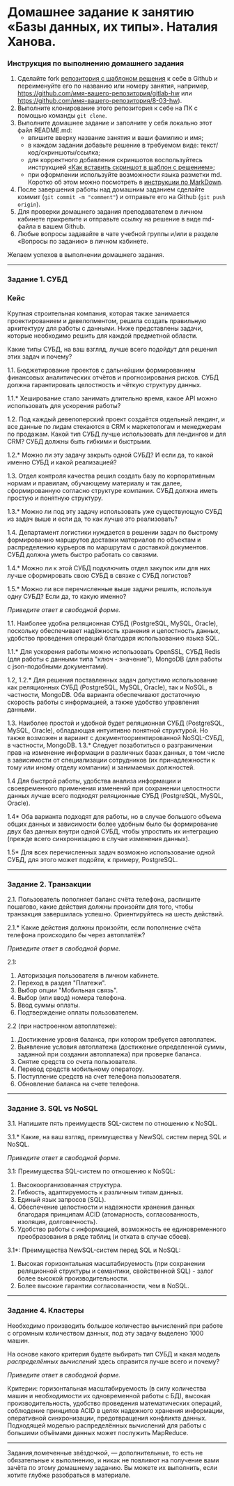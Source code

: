# Домашнее задание к занятию «Базы данных, их типы». Наталия Ханова.

### Инструкция по выполнению домашнего задания

1. Сделайте fork [репозитория c шаблоном решения](https://github.com/netology-code/sys-pattern-homework) к себе в Github и переименуйте его по названию или номеру занятия, например, https://github.com/имя-вашего-репозитория/gitlab-hw или https://github.com/имя-вашего-репозитория/8-03-hw).
2. Выполните клонирование этого репозитория к себе на ПК с помощью команды `git clone`.
3. Выполните домашнее задание и заполните у себя локально этот файл README.md:
   - впишите вверху название занятия и ваши фамилию и имя;
   - в каждом задании добавьте решение в требуемом виде: текст/код/скриншоты/ссылка;
   - для корректного добавления скриншотов воспользуйтесь инструкцией [«Как вставить скриншот в шаблон с решением»](https://github.com/netology-code/sys-pattern-homework/blob/main/screen-instruction.md);
   - при оформлении используйте возможности языка разметки md. Коротко об этом можно посмотреть в [инструкции по MarkDown](https://github.com/netology-code/sys-pattern-homework/blob/main/md-instruction.md).
4. После завершения работы над домашним заданием сделайте коммит (`git commit -m "comment"`) и отправьте его на Github (`git push origin`).
5. Для проверки домашнего задания преподавателем в личном кабинете прикрепите и отправьте ссылку на решение в виде md-файла в вашем Github.
6. Любые вопросы задавайте в чате учебной группы и/или в разделе «Вопросы по заданию» в личном кабинете.

Желаем успехов в выполнении домашнего задания.

---

### Задание 1. СУБД

### Кейс
Крупная строительная компания, которая также занимается проектированием и девелопментом, решила создать 
правильную архитектуру для работы с данными. Ниже представлены задачи, которые необходимо решить для
каждой предметной области. 

Какие типы СУБД, на ваш взгляд, лучше всего подойдут для решения этих задач и почему? 
 
1.1. Бюджетирование проектов с дальнейшим формированием финансовых аналитических отчётов и прогнозирования рисков.
СУБД должна гарантировать целостность и чёткую структуру данных.

1.1.* Хеширование стало занимать длительно время, какое API можно использовать для ускорения работы? 

1.2. Под каждый девелоперский проект создаётся отдельный лендинг, и все данные по лидам стекаются в CRM к 
маркетологам и менеджерам по продажам. Какой тип СУБД лучше использовать для лендингов и для CRM? 
СУБД должны быть гибкими и быстрыми.

1.2.* Можно ли эту задачу закрыть одной СУБД? И если да, то какой именно СУБД и какой реализацией?

1.3. Отдел контроля качества решил создать базу по корпоративным нормам и правилам, обучающему материалу 
и так далее, сформированную согласно структуре компании. СУБД должна иметь простую и понятную структуру.

1.3.* Можно ли под эту задачу использовать уже существующую СУБД из задач выше и если да, то как лучше это 
реализовать?

1.4. Департамент логистики нуждается в решении задач по быстрому формированию маршрутов доставки материалов 
по объектам и распределению курьеров по маршрутам с доставкой документов. СУБД должна уметь быстро работать
со связями.

1.4.* Можно ли к этой СУБД подключить отдел закупок или для них лучше сформировать свою СУБД в связке с СУБД 
логистов?

1.5.* Можно ли все перечисленные выше задачи решить, используя одну СУБД? Если да, то какую именно?

*Приведите ответ в свободной форме.*

1.1. Наиболее удобна реляционная СУБД (PostgreSQL, MySQL, Oracle), поскольку обеспечивает надёжность хранения и целостность данных, удобство проведения операций благодаря использованию языка SQL. 

1.1.* Для ускорения работы можно использовать OpenSSL, СУБД Redis (для работы с данными типа "ключ - значение"), MongoDB (для работы с json-подобными документами). 

1.2, 1.2.* Для решения поставленных задач допустимо использование как реляционных СУБД (PostgreSQL, MySQL, Oracle), так и NoSQL, в частности, MongoDB. Оба варианта обеспечивают достаточную скорость работы с информацией, а также удобство управления данными. 

1.3. Наиболее простой и удобной будет реляционная СУБД (PostgreSQL, MySQL, Oracle), обладающая интуитивно понятной структурой. Но также возможен и вариант с документоориентированной NoSQL-СУБД, в частности, MongoDB. 
1.3.* Следует позаботиться о разграничении прав на изменение информации в различных базах данных, в том числе в зависимости от специализации сотрудников (их принадлежности к тому или иному отделу компании) и занимаемых должностей. 

1.4 Для быстрой работы, удобства анализа информации и своевременного применения изменений при сохранении целостности данных лучше всего подходят реляционные СУБД (PostgreSQL, MySQL, Oracle). 

1.4* Оба варианта подходят для работы, но в случае большого объема общих данных и зависимости более удобным было бы формирование двух баз данных внутри одной СУБД, чтобы упростить их интеграцию (прежде всего синхронизацию в случае изменения данных). 

1.5* Для всех перечисленных задач возможно использование одной СУБД, для этого может подойти, к примеру, PostgreSQL. 

---

### Задание 2. Транзакции

2.1. Пользователь пополняет баланс счёта телефона, распишите пошагово, какие действия должны произойти для того, чтобы 
транзакция завершилась успешно. Ориентируйтесь на шесть действий.

2.1.* Какие действия должны произойти, если пополнение счёта телефона происходило бы через автоплатёж?

*Приведите ответ в свободной форме.*

2.1:
1. Авторизация пользователя в личном кабинете. 
2. Переход в раздел "Платежи".
3. Выбор опции "Мобильная связь". 
4. Выбор (или ввод) номера телефона.
5. Ввод суммы оплаты. 
6. Подтверждение оплаты пользователем. 

2.2 (при настроенном автоплатеже):
1. Достижение уровня баланса, при котором требуется автоплатеж. 
2. Выявление условия автоплатежа (достижение определенной суммы, заданной при создании автоплатежа) при проверке баланса. 
3. Снятие средств со счета пользователя. 
4. Перевод средств мобильному оператору. 
5. Поступление средств на счет телефона пользователя. 
6. Обновление баланса на счете телефона. 

---

### Задание 3. SQL vs NoSQL

3.1. Напишите пять преимуществ SQL-систем по отношению к NoSQL. 

3.1.* Какие, на ваш взгляд, преимущества у NewSQL систем перед SQL и NoSQL.

*Приведите ответ в свободной форме.*

3.1: Преимущества SQL-систем по отношению к NoSQL:
1. Высокоорганизованная структура. 
2. Гибкость, адаптируемость к различным типам данных. 
3. Единый язык запросов (SQL). 
4. Обеспечение целостности и надежности хранения данных благодаря принципам ACID (атомарность, согласованность, изоляция, долговечность). 
5. Удобство работы с информацией, возможность ее единовременного преобразования в ряде таблиц (и отката в случае сбоев). 

3.1*: Преимущества NewSQL-систем перед SQL и NoSQL:
1. Высокая горизонтальная масштабируемость (при сохранении реляционной структуры и семантики, свойственной SQL) - залог более высокой производительности. 
2. Более высокие гарантии согласованности, чем в NoSQL. 

---

### Задание 4. Кластеры

Необходимо производить большое количество вычислений при работе с огромным количеством данных, под эту задачу 
выделено 1000 машин. 

На основе какого критерия будете выбирать тип СУБД и какая модель *распределённых вычислений* 
здесь справится лучше всего и почему?

*Приведите ответ в свободной форме.*

Критерии: горизонтальная масштабируемость (в силу количества машин и необходимости их одновременной работы с БД), высокая производительность, удобство проведения математических операций, соблюдение принципов ACID в целях надежного хранения информации, оперативной синхронизации, предотвращения конфликта данных. 
Подходящей моделью распределённых вычислений для работы с большими объёмами данных может послужить MapReduce. 

---

Задания,помеченные звёздочкой, — дополнительные, то есть не обязательные к выполнению, и никак не повлияют на получение вами зачёта по этому домашнему заданию. Вы можете их выполнить, если хотите глубже разобраться в материале.
